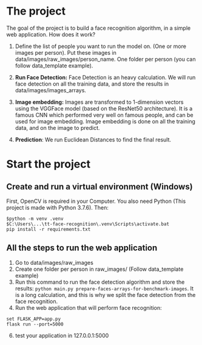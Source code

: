 # The project

The goal of the project is to build a face recognition algorithm, in a simple web application. How does it work?

1. Define the list of people you want to run the model on. (One or more images per person). Put these images in 
data/images/raw_images/person_name. One folder per person (you can follow data_template example).

2. **Run Face Detection:** Face Detection is an heavy calculation. We will run face detection on all the training data,
and store the results in data/images/images_arrays.

3. **Image embedding:** Images are transformed to 1-dimension vectors using the VGGFace model (based on the ResNet50
architecture). It is a famous CNN which performed very well on famous people, and can be used for image embedding. 
Image embedding is done on all the training data, and on the image to predict. 

4. **Prediction**: We run Euclidean Distances to find the final result.  
 
# Start the project

## Create and run a virtual environment (Windows)

First, OpenCV is required in your Computer. You also need Python (This project is made with Python 3.7.6).
Then:
```
$python -m venv .venv
$C:\Users\...\tt-face-recognition\.venv\Scripts\activate.bat
pip install -r requirements.txt
```

## All the steps to run the web application

1. Go to data/images/raw_images
2. Create one folder per person in raw_images/ (Follow data_template example)
3. Run this command to run the face detection algorithm and store the results: `python main.py prepare-faces-arrays-for-benchmark-images`.
It is a long calculation, and this is why we split the face detection from the face recognition. 
4. Run the web application that will perform face recognition:
```
set FLASK_APP=app.py 
flask run --port=5000
```

6. test your application in 127.0.0.1:5000